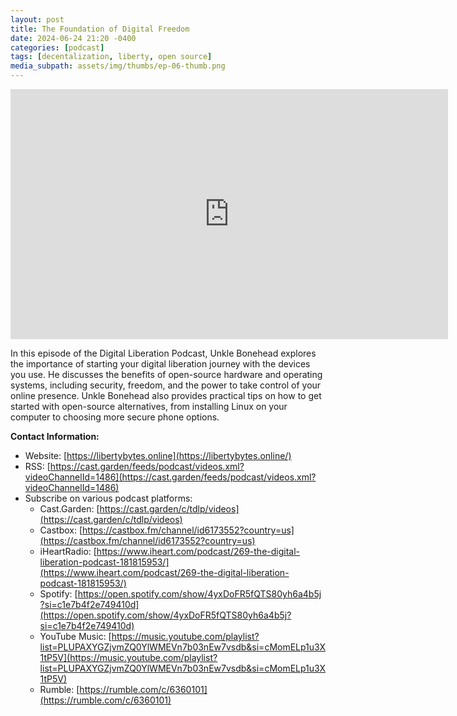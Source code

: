 ```yaml
---
layout: post
title: The Foundation of Digital Freedom
date: 2024-06-24 21:20 -0400
categories: [podcast] 
tags: [decentalization, liberty, open source]
media_subpath: assets/img/thumbs/ep-06-thumb.png
---
```

<iframe title="The Foundation of Digital Freedom" width="700" height="400" src="https://cast.garden/videos/embed/add41279-c348-452f-9614-7a73168e9b98" frameborder="0" allowfullscreen="" sandbox="allow-same-origin allow-scripts allow-popups"></iframe>

In this episode of the Digital Liberation Podcast, Unkle Bonehead explores the importance of starting your digital liberation journey with the devices you use. He discusses the benefits of open-source hardware and operating systems, including security, freedom, and the power to take control of your online presence. Unkle Bonehead also provides practical tips on how to get started with open-source alternatives, from installing Linux on your computer to choosing more secure phone options.

**Contact Information:**

- Website: [https://libertybytes.online](https://libertybytes.online/)
- RSS: [https://cast.garden/feeds/podcast/videos.xml?videoChannelId=1486](https://cast.garden/feeds/podcast/videos.xml?videoChannelId=1486)
- Subscribe on various podcast platforms:
  - Cast.Garden: [https://cast.garden/c/tdlp/videos](https://cast.garden/c/tdlp/videos)
  - Castbox: [https://castbox.fm/channel/id6173552?country=us](https://castbox.fm/channel/id6173552?country=us)
  - iHeartRadio: [https://www.iheart.com/podcast/269-the-digital-liberation-podcast-181815953/](https://www.iheart.com/podcast/269-the-digital-liberation-podcast-181815953/)
  - Spotify: [https://open.spotify.com/show/4yxDoFR5fQTS80yh6a4b5j?si=c1e7b4f2e749410d](https://open.spotify.com/show/4yxDoFR5fQTS80yh6a4b5j?si=c1e7b4f2e749410d)
  - YouTube Music: [https://music.youtube.com/playlist?list=PLUPAXYGZjvmZQ0YlWMEVn7b03nEw7vsdb&si=cMomELp1u3X1tP5V](https://music.youtube.com/playlist?list=PLUPAXYGZjvmZQ0YlWMEVn7b03nEw7vsdb&si=cMomELp1u3X1tP5V)
  - Rumble: [https://rumble.com/c/6360101](https://rumble.com/c/6360101)